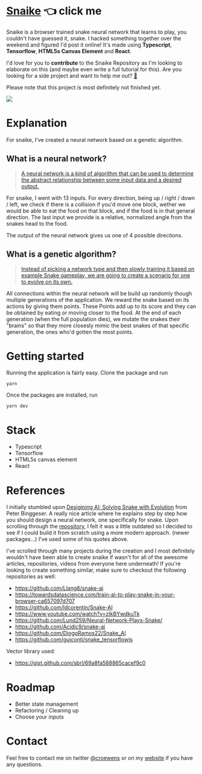 # [Snaike](https://snaike.dries.io) 👈 click me

Snaike is a browser trained snake neural network that learns to play, you couldn't have guessed it, snake. I hacked something together over the weekend and figured I'd post it online! It's made using **Typescript**, **Tensorflow**, **HTML5s Canvas Element** and **React**.

I'd love for you to **contribute** to the Snaike Repository as I'm looking to elaborate on this (and maybe even write a full tutorial for this). Are you looking for a side project and want to help me out? [📧](https://twitter.com/croewens)

Please note that this project is most definitely not finished yet.

![](https://i.imgur.com/x7JOTCr.gif)

# Explanation

For snaike, I've created a neural network based on a genetic algorithm.

## What is a neural network?

> [A neural network is a kind of algorithm that can be used to determine the abstract relationship between some input data and a desired output. ](https://becominghuman.ai/designing-ai-solving-snake-with-evolution-f3dd6a9da867)

For snaike, I went with 13 inputs. For every direction, being up / right / down / left, we check if there is a collision if you'd move one block, wether we would be able to eat the food on that block, and if the food is in that general direction. The last input we provide is a relative, normalized angle from the snakes head to the food.

The output of the neural network gives us one of 4 possible directions.

## What is a genetic algorithm?

> [Instead of picking a network type and then slowly training it based on example Snake gameplay, we are going to create a scenario for one to evolve on its own.](https://becominghuman.ai/designing-ai-solving-snake-with-evolution-f3dd6a9da867)

All connections within the neural network will be build up randomly though multiple generations of the application. We reward the snake based on its actions by giving them points. These Points add up to its score and they can be obtained by eating or moving closer to the food. At the end of each generation (when the full population dies), we mutate the snakes their "brains" so that they more closesly mimic the best snakes of that specific generation, the ones who'd gotten the most points.

# Getting started

Running the application is fairly easy. Clone the package and run

`yarn`

Once the packages are installed, run

`yarn dev`

# Stack

- Typescript
- Tensorflow
- HTML5s canvas element
- React

# References

I initially stumbled upon [Desigining AI: Solving Snake with Evolution](https://becominghuman.ai/designing-ai-solving-snake-with-evolution-f3dd6a9da867) from Peter Binggeser. A really nice article where he explains step by step how you should design a neural network, one specifically for snake. Upon scrolling through the [repository](https://github.com/pbinggeser/snake-ai), I felt it was a little outdated so I decided to see if I could build it from scratch using a more modern approach. (newer packages...) I've used some of his quotes above.

I've scrolled through many projects during the creation and I most definitely wouldn't have been able to create snaike if wasn't for all of the awesome articles, repositories, videos from everyone here underneath! If you're looking to create something similar, make sure to checkout the following repositories as well:

- https://github.com/Llang8/snake-ai
- https://towardsdatascience.com/train-ai-to-play-snake-in-your-browser-ca657097d707
- https://github.com/ldcorentin/Snake-AI
- https://www.youtube.com/watch?v=zIkBYwdkuTk
- https://github.com/Lund259/Neural-Network-Plays-Snake/
- https://github.com/Acidic9/snake-ai
- https://github.com/DiogoRamos22/Snake_AI
- https://github.com/guiconti/snake_tensorflowjs

Vector library used:

- https://gist.github.com/sbrl/69a8fa588865cacef9c0

# Roadmap

- Better state management
- Refactoring / Cleaning up
- Choose your inputs

# Contact

Feel free to contact me on twitter [@croewens](https://twitter.com/croewens) or on my [website](https://dries.io) if you have any questions.
